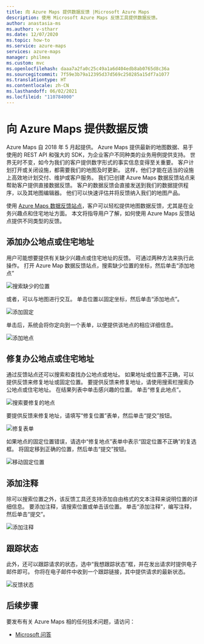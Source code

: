 ```yaml
---
title: 向 Azure Maps 提供数据反馈 |Microsoft Azure Maps
description: 使用 Microsoft Azure Maps 反馈工具提供数据反馈。
author: anastasia-ms
ms.author: v-stharr
ms.date: 12/07/2020
ms.topic: how-to
ms.service: azure-maps
services: azure-maps
manager: philmea
ms.custom: mvc
ms.openlocfilehash: daaa7a2fa0c25c49a1a6d404edb8ab0765d8c36a
ms.sourcegitcommit: 7f59e3b79a12395d37d569c250285a15df7a1077
ms.translationtype: HT
ms.contentlocale: zh-CN
ms.lasthandoff: 06/02/2021
ms.locfileid: "110784000"
---
```

# <a name="provide-data-feedback-to-azure-maps"></a>向 Azure Maps 提供数据反馈

Azure Maps 自 2018 年 5 月起提供。 Azure Maps 提供最新的地图数据、易于使用的 REST API 和强大的 SDK，为企业客户不同种类的业务用例提供支持。 世界无时不变，如今为我们的客户提供数字形式的事实信息变得至关重要。 客户计划打开或关闭设施，都需要我们的地图及时更新。 这样，他们才能在适当的设施上高效地计划交付、维护或客户服务。 我们已创建 Azure Maps 数据反馈站点来帮助客户提供直接数据反馈。 客户的数据反馈会直接发送到我们的数据提供程序，以及其地图编辑器。 他们可以快速评估并将反馈纳入我们的地图产品。  

使用 [Azure Maps 数据反馈站点](https://feedback.azuremaps.com)，客户可以轻松提供地图数据反馈，尤其是在业务兴趣点和住宅地址方面。 本文将指导用户了解，如何使用 Azure Maps 反馈站点提供不同类型的反馈。

## <a name="add-a-business-place-or-a-residential-address"></a>添加办公地点或住宅地址 

用户可能想要提供有关缺少兴趣点或住宅地址的反馈。 可通过两种方法来执行此操作。 打开 Azure Map 数据反馈站点，搜索缺少位置的坐标，然后单击“添加地点”

  ![搜索缺少的位置](./media/how-to-use-feedback-tool/search-poi.png)

或者，可以与地图进行交互。 单击位置以固定坐标，然后单击“添加地点”。

  ![添加固定](./media/how-to-use-feedback-tool/add-poi.png)

单击后，系统会将你定向到一个表单，以便提供该地点的相应详细信息。

  ![添加地点](./media/how-to-use-feedback-tool/add-a-place.png)

## <a name="fix-a-business-place-or-a-residential-address"></a>修复办公地点或住宅地址 

通过反馈站点还可以搜索和查找办公地点或地址。 如果地址或位置不正确，可以提供反馈来修复地址或固定位置。 要提供反馈来修复地址，请使用搜索栏搜索办公地点或住宅地址。 在结果列表中单击感兴趣的位置。 单击“修复此地点”。

  ![搜索要修复的地点](./media/how-to-use-feedback-tool/fix-place.png)

要提供反馈来修复地址，请填写“修复位置”表单，然后单击“提交”按钮。

  ![修复表单](./media/how-to-use-feedback-tool/fix-form.png)

如果地点的固定位置错误，请选中“修复地点”表单中表示“固定位置不正确”的复选框。 将固定移到正确的位置，然后单击“提交”按钮。

  ![移动固定位置](./media/how-to-use-feedback-tool/move-pin.png)

## <a name="add-a-comment"></a>添加注释 

除可以搜索位置之外，该反馈工具还支持添加自由格式的文本注释来说明位置的详细信息。 要添加注释，请搜索位置或单击该位置。 单击“添加注释”，编写注释，然后单击“提交”。

  ![添加注释](./media/how-to-use-feedback-tool/add-comment.png)

## <a name="track-status"></a>跟踪状态 

此外，还可以跟踪请求的状态，选中“我想跟踪状态”框，并在发出请求时提供电子邮件即可。 你将在电子邮件中收到一个跟踪链接，其中提供请求的最新状态。 

  ![反馈状态](./media/how-to-use-feedback-tool/feedback-status.png)


## <a name="next-steps"></a>后续步骤

要发布有关 Azure Maps 相的任何技术问题，请访问：

* [Microsoft 问答](/answers/topics/azure-maps.html)